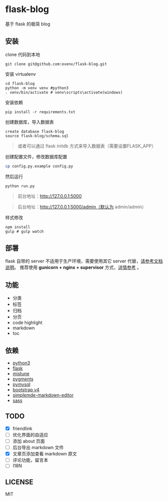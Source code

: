 # flask-blog
基于 flask 的极简 blog

## 安装

clone 代码到本地
```shell
git clone git@github.com:ovenx/flask-blog.git
```

安装 virtualenv
```shell
cd flask-blog
python -m venv venv #python3
. venv/bin/activate # venv\scripts\activate(windows)
```

安装依赖
```shell
pip install -r requirements.txt
```

创建数据库，导入数据表
```mysql
create database flask-blog
source flask-blog/schema.sql
```
> 或者可以通过 flask initdb 方式来导入数据表（需要设置FLASK_APP）

创建配置文件，修改数据库配置

```bash
cp config.py.example config.py
```

然后运行
```shell
python run.py
```
>前台地址：http://127.0.0.1:5000

>后台地址：http://127.0.0.1:5000/admin（默认为 admin/admin）

样式修改
```shell
npm install
gulp # gulp watch
```

## 部署

flask 自带的 server 不适用于生产环境，需要使用其它 server 代替，[请参考文档说明](http://flask.pocoo.org/docs/0.12/deploying/#deployment)。
推荐使用 **gunicorn + nginx + supervisor** 方式，[详情参考](https://blog.xiongwentao.me/2020/02/09/flask-blog-deploy/) 。


## 功能

* 分类
* 标签
* 归档
* 分页
* code highlight
* markdown
* toc


## 依赖

* [python3](https://www.python.org/)
* [flask](https://github.com/pallets/flask)
* [mistune](https://github.com/lepture/mistune)
* [pygments](http://pygments.org/)
* [pymysql](https://github.com/PyMySQL/PyMySQL)
* [bootstrap v4](https://github.com/twbs/bootstrap)
* [simplemde-markdown-editor](https://github.com/NextStepWebs/simplemde-markdown-editor)
* [sass](https://github.com/sass/sass)

## TODO

- [x]  friendlink
- [ ]  优化界面的自适应
- [ ]  添加 about 页面
- [ ]  后台导出 markdown 文件
- [x]  文章页添加查看 markdown 原文
- [ ]  评论功能，留言本
- [ ]  I18N

## LICENSE

MIT
